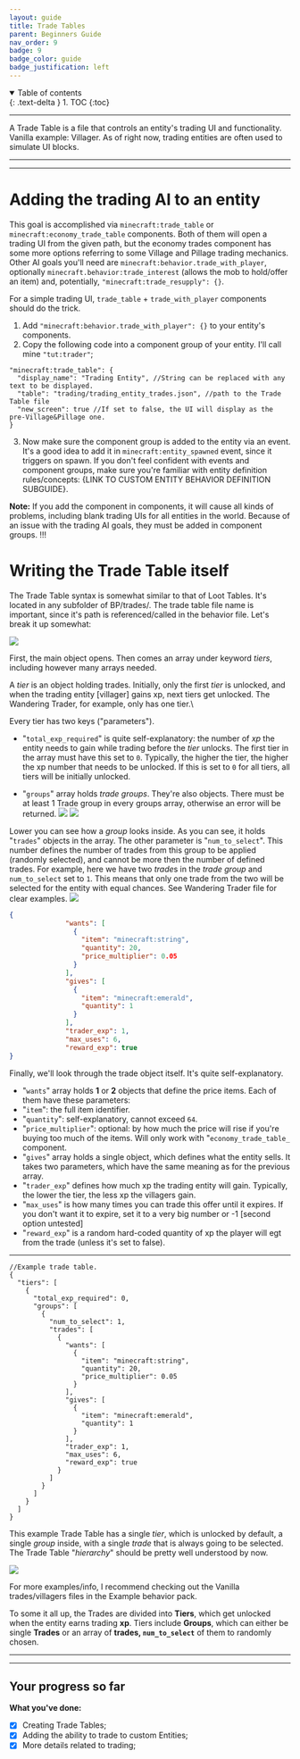```yaml
---
layout: guide
title: Trade Tables
parent: Beginners Guide
nav_order: 9
badge: 9
badge_color: guide
badge_justification: left
---
```


<details id="toc" open markdown="block">
  <summary>
    Table of contents
  </summary>
  {: .text-delta }
1. TOC
{:toc}
</details>

___

A Trade Table is a file that controls an entity's trading UI and functionality. Vanilla example: Villager. As of right now, trading entities are often used to simulate UI blocks.
___
___
# Adding the trading AI to an entity
This goal is accomplished via `minecraft:trade_table` or `minecraft:economy_trade_table` components. Both of them will open a trading UI from the given path, but the economy trades component has some more options referring to some Village and Pillage trading mechanics. Other AI goals you'll need are `minecraft:behavior.trade_with_player`, optionally `minecraft.behavior:trade_interest` (allows the mob to hold/offer an item) and, potentially, `"minecraft:trade_resupply": {}`.

For a simple trading UI, `trade_table` + `trade_with_player` components should do the trick.


1. Add `"minecraft:behavior.trade_with_player": {}` to your entity's components.
2. Copy the following code into a component group of your entity. I'll call mine `"tut:trader"`;

```jsonc
"minecraft:trade_table": {
  "display_name": "Trading Entity", //String can be replaced with any text to be displayed.
  "table": "trading/trading_entity_trades.json", //path to the Trade Table file
  "new_screen": true //If set to false, the UI will display as the pre-Village&Pillage one.
}
```

3. Now make sure the component group is added to the entity via an event. It's a good idea to add it in `minecraft:entity_spawned` event, since it triggers on spawn.
If you don't feel confident with events and component groups, make sure you're familiar with entity definition rules/concepts: {LINK TO CUSTOM ENTITY BEHAVIOR DEFINITION SUBGUIDE}.

**Note:** If you add the component in components, it will cause all kinds of problems, including blank trading UIs for all entities in the world. Because of an issue with the trading AI goals, they must be added in component groups. !!!

# Writing the Trade Table itself
The Trade Table syntax is somewhat similar to that of Loot Tables. It's located in any subfolder of BP/trades/. The trade table file name is important, since it's path is referenced/called in the behavior file. Let's break it up somewhat:

![](/assets/images/guide/trade_table_tree_1.png)

First, the main object opens. Then comes an array under keyword *tiers*, including however many arrays needed.

A *tier* is an object holding trades. Initially, only the first *tier* is unlocked, and when the trading entity [villager] gains xp, next tiers get unlocked. The Wandering Trader, for example, only has one tier.\

Every tier has two keys ("parameters").
- "`total_exp_required`" is quite self-explanatory: the number of *xp* the entity needs to gain while trading before the *tier* unlocks. The first tier in the array must have this set to `0`. Typically, the higher the tier, the higher the xp number that needs to be unlocked. If this is set to `0` for all tiers, all tiers will be initially unlocked.

- "`groups`" array holds *trade groups*. They're also objects. There must be at least 1 Trade group in every groups array, otherwise an error will be returned.
![](/assets/images/guide/trade_table_tree_2.png)
![](/assets/images/guide/trade_table_tree_3.png)

Lower you can see how a *group* looks inside. As you can see, it holds "`trades`" objects in the array. The other parameter is "`num_to_select`". This number defines the number of trades from this group to be applied (randomly selected), and cannot be more then the number of defined trades. For example, here we have two *trade*s in the *trade group* and `num_to_select` set to `1`. This means that only one trade from the two will be selected for the entity with equal chances. See Wandering Trader file for clear examples.
![](/assets/images/guide/trade_table_tree_4.png)

```json
{
              "wants": [
                {
                  "item": "minecraft:string",
                  "quantity": 20,
                  "price_multiplier": 0.05
                }
              ],
              "gives": [
                {
                  "item": "minecraft:emerald",
                  "quantity": 1
                }
              ],
              "trader_exp": 1,
              "max_uses": 6,
              "reward_exp": true
}
```

Finally, we'll look through the trade object itself. It's quite self-explanatory.
- "`wants`" array holds **1** or **2** objects that define the price items. Each of them have these parameters:
- "`item`": the full item identifier.
- "`quantity`": self-explanatory, cannot exceed `64`.
- "`price_multiplier`": optional: by how much the price will rise if you're buying too much of the items. Will only work with "`economy_trade_table_` component.
- "`gives`" array holds a single object, which defines what the entity sells. It takes two parameters, which have the same meaning as for the previous array.
- "`trader_exp`" defines how much xp the trading entity will gain. Typically, the lower the tier, the less xp the villagers gain.
- "`max_uses`" is how many times you can trade this offer until it expires. If you don't want it to expire, set it to a very big number or -1 [second option untested]
- "`reward_exp`" is a random hard-coded quantity of xp the player will egt from the trade (unless it's set to false).

___
```jsonc
//Example trade table.
{
  "tiers": [
    {
      "total_exp_required": 0,
      "groups": [
        {
          "num_to_select": 1,
          "trades": [
            {
              "wants": [
                {
                  "item": "minecraft:string",
                  "quantity": 20,
                  "price_multiplier": 0.05
                }
              ],
              "gives": [
                {
                  "item": "minecraft:emerald",
                  "quantity": 1
                }
              ],
              "trader_exp": 1,
              "max_uses": 6,
              "reward_exp": true
            }
          ]
        }
      ]
    }
  ]
}
```

This example Trade Table has a single *tier*, which is unlocked by default, a single *group* inside, with a single *trade* that is always going to be selected.
The Trade Table "*hierarchy*" should be pretty well understood by now.

![](/assets/images/guide/trade_table_tree_5.png)


For more examples/info, I recommend checking out the Vanilla trades/villagers files in the Example behavior pack.

To some it all up, the Trades are divided into **Tiers**, which get unlocked when the entity earns trading **xp**. Tiers include **Groups**, which can either be single **Trades** or an array of **trades, `num_to_select`** of them to randomly chosen.

___
___
## Your progress so far
**What you've done:**
- [x] Creating Trade Tables;
- [x] Adding the ability to trade to custom Entities;
- [x] More details related to trading;
